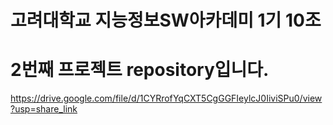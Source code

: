 # 고려대학교 지능정보SW아카데미 1기 10조
# 2번째 프로젝트 repository입니다.


https://drive.google.com/file/d/1CYRrofYqCXT5CgGGFIeylcJ0IiviSPu0/view?usp=share_link
